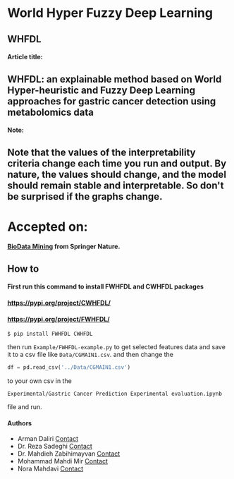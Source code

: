 # World Hyper Fuzzy Deep Learning
## WHFDL

#### Article title:
WHFDL: an explainable method based on World Hyper-heuristic and Fuzzy Deep Learning approaches for gastric cancer detection using metabolomics data
-
#### Note:
Note that the values ​​of the interpretability criteria change each time you run and output.
By nature, the values ​​should change, and the model should remain stable and interpretable. So don't be surprised if the graphs change.
-
# Accepted on: 
#### [BioData Mining](https://biodatamining.biomedcentral.com) from Springer Nature.

## How to
#### First run this command to install FWHFDL and CWHFDL packages
#### https://pypi.org/project/CWHFDL/
#### https://pypi.org/project/FWHFDL/
```shell
$ pip install FWHFDL CWHFDL
```
then run `Example/FWHFDL-example.py` to get selected features data and save it to a csv file like `Data/CGMAIN1.csv`.
and then change the 
```python
df = pd.read_csv('../Data/CGMAIN1.csv')
```
to your own csv in the
```
Experimental/Gastric Cancer Prediction Experimental evaluation.ipynb
```
file and run.

#### Authors
- Arman Daliri [Contact](mailto:daliriwork2@gmail.com)
- Dr. Reza Sadeghi [Contact](mailto:Reza.Sadeghi@marist.edu)
- Dr. Mahdieh Zabihimayvan [Contact](mailto:Zabihimayvan@ccsu.edu)
- Mohammad Mahdi Mir [Contact](mailto:standardret@proton.me)
- Nora Mahdavi [Contact](mailto:noramahdvi@gmail.com)
